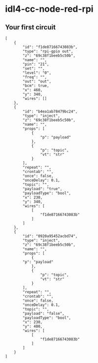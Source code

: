 # idl4-cc-node-red-rpi

## Your first circuit

	[
		{
			"id": "f1de87166743083b",
			"type": "rpi-gpio out",
			"z": "69c38f1beeb5c50b",
			"name": "",
			"pin": "21",
			"set": "",
			"level": "0",
			"freq": "",
			"out": "out",
			"bcm": true,
			"x": 460,
			"y": 340,
			"wires": []
		},
		{
			"id": "b4ea1ab78479bc24",
			"type": "inject",
			"z": "69c38f1beeb5c50b",
			"name": "",
			"props": [
				{
					"p": "payload"
				},
				{
					"p": "topic",
					"vt": "str"
				}
			],
			"repeat": "",
			"crontab": "",
			"once": false,
			"onceDelay": 0.1,
			"topic": "",
			"payload": "true",
			"payloadType": "bool",
			"x": 230,
			"y": 340,
			"wires": [
				[
					"f1de87166743083b"
				]
			]
		},
		{
			"id": "0920a95452acbd74",
			"type": "inject",
			"z": "69c38f1beeb5c50b",
			"name": "",
			"props": [
				{
			"p": "payload"
				},
				{
					"p": "topic",
					"vt": "str"
				}
			],
			"repeat": "",
			"crontab": "",
			"once": false,
			"onceDelay": 0.1,
			"topic": "",
			"payload": "false",
			"payloadType": "bool",
			"x": 230,
			"y": 400,
			"wires": [
				[
					"f1de87166743083b"
				]
			]
		}
	]

## 
